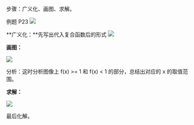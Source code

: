 步骤：广义化、画图、求解。

例题 P23 ![](https://raw.githubusercontent.com/darktimer/Calculous/master/Calculous/1.1.1.PNG)

**广义化：**先写出代入复合函数后的形式 ![](https://raw.githubusercontent.com/darktimer/Calculous/master/Calculous/1.1.1-1.PNG)

**画图：**

![](https://raw.githubusercontent.com/darktimer/Calculous/master/Calculous/1.1.1-2.png)

分析：这时分析图像上 f(x) >= 1 和 f(x) < 1 的部分，总结出对应的 x 的取值范围。

**求解：**

![](https://raw.githubusercontent.com/darktimer/Calculous/master/Calculous/1.1.1-3.PNG)

最后化解。
